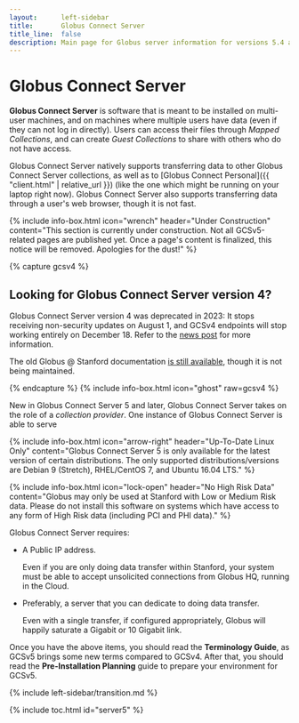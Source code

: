 ```yaml
---
layout:      left-sidebar
title:       Globus Connect Server
title_line:  false
description: Main page for Globus server information for versions 5.4 and later.
---
```


# Globus Connect Server

**Globus Connect Server** is software that is meant to be installed on
multi-user machines, and on machines where multiple users have data (even if
they can not log in directly).  Users can access their files through *Mapped
Collections*, and can create *Guest Collections* to share with others who do
not have access.

Globus Connect Server natively supports transferring data to other Globus
Connect Server collections, as well as to [Globus Connect Personal]({{ "client.html" | relative_url }}) (like the one
which might be running on your laptop right now).  Globus Connect Server also supports transferring data through a user's web browser,
though it is not fast.

{% include info-box.html
   icon="wrench"
   header="Under Construction"
   content="This section is currently under construction.  Not all GCSv5-related pages are published yet.  Once a page's content is finalized, this notice will be removed.  Apologies for the dust!"
%}

{% capture gcsv4 %}
<h2>Looking for Globus Connect Server version 4?</h2>

<p>Globus Connect Server version 4 was deprecated in 2023: It stops receiving
non-security updates on August 1, and GCSv4 endpoints will stop working
entirely on December 18.  Refer to the <a href="{{
"2023/07/07/gcsv4-deprecation.html" | relative_url }}" title="Globus Connect
Server version 4 Ends in December 2023">news post</a> for more information.</p>

<p>The old Globus @ Stanford documentation <a href="{{ "server.html" |
relative_url }}" title="Globus Connect Server version 4">is still
available</a>, though it is not being maintained.</p>

{% endcapture %}
{% include info-box.html
   icon="ghost"
   raw=gcsv4
%}

New in Globus Connect Server 5 and later, Globus Connect Server takes on the
role of a *collection provider*.  One instance of Globus Connect Server is able
to serve 

{% include info-box.html
   icon="arrow-right"
   header="Up-To-Date Linux Only"
   content="Globus Connect Server 5 is only available for the latest version of certain distributions.  The only supported distributions/versions are Debian 9 (Stretch), RHEL/CentOS 7, and Ubuntu 16.04 LTS."
%}

{% include info-box.html
   icon="lock-open"
   header="No High Risk Data"
   content="Globus may only be used at Stanford with Low or Medium Risk data.
   Please do not install this software on systems which have access to any form
   of High Risk data (including PCI and PHI data)."
%}

Globus Connect Server requires:

* A Public IP address.

  Even if you are only doing data transfer within Stanford, your system must be
  able to accept unsolicited connections from Globus HQ, running in the Cloud.

* Preferably, a server that you can dedicate to doing data transfer.

  Even with a single transfer, if configured appropriately, Globus will happily
  saturate a Gigabit or 10 Gigabit link.

Once you have the above items, you should read the **Terminology Guide**, as
GCSv5 brings some new terms compared to GCSv4.  After that, you should read the
**Pre-Installation Planning** guide to prepare your environment for GCSv5.

{% include left-sidebar/transition.md %}

{% include toc.html id="server5" %}
